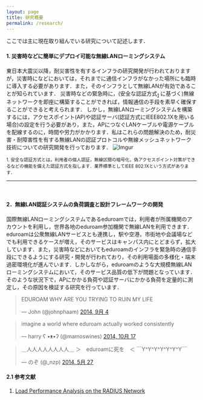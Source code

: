 ```yaml
---
layout: page
title: 研究概要
permalink: /research/
---
```



ここでは主に現在取り組んでいる研究について記述します．

#### 1. 災害時などに簡単にデプロイ可能な無線LANローミングシステム
東日本大震災以降，耐災害性を有するインフラの研究開発が行われておりますが，災害時になどにおいては，それまでに通信インフラがなかった場所にも臨時に導入する必要があります．また，そのインフラとして無線LANが有効であることが知られています．
災害時などの緊急時に，(安全な認証方式<sub>[1](#1)</sub>
に基づく)無線ネットワークを即座に構築することができれば，情報通信の手段を素早く確保することができると考えられます．
しかし，無線LANローミングシステムを構築するには，アクセスポイント(AP)や認証サーバ(認証方式にIEEE802.1Xを用いる場合)の設定を行う必要があり，また，APにつなぐLANケーブルや電源ケーブルを配線するのに，時間や労力がかかります．私はこれらの問題解決のため，耐災害・耐障害性を有する無線LANの認証プロトコルや無線メッシュネットワーク技術についての研究開発を行っております．
![Imgur](http://i.imgur.com/0G7Cxob.png)

<small><a name="1">1.</a> 安全な認証方式とは，利用者の個人認証，無線区間の暗号化，偽アクセスポイント対策ができるなどの機能を備えた認証方式を指します．業界標準としてIEEE 802.1Xという方式があります．</small>

------------
<br>

#### 2．無線LAN認証システムの負荷調査と設計フレームワークの開発
国際無線LANローミングシステムであるeduroamでは，利用者が所属機関のアカウントを利用し，世界各地のeduroam参加機関で無線LANを利用できます．eduroamは公衆無線LANサービスとも連携し，駅や空港，市街地や会議場などでも利用できるケースが増え，そのサービスはキャンパス内にとどまらず，拡大しています．また，災害時などにおいてもeduroamのインフラを緊急時の通信手段にできるようにする研究・開発が行われており，その利用場面の多様化・端末過密環境化が進んでいます．しかしながら，eduroamのような大規模無線LANローミングシステムにおいて，そのサービス品質の低下が問題となっています．そのような状況下で，APにかかる負荷や認証サーバにかかる負荷を定量的に測定し，その原因を検証する研究を行っています．

<blockquote class="twitter-tweet" lang="ja"><p>EDUROAM WHY ARE YOU TRYING TO RUIN MY LIFE</p>&mdash; John (@johnphaam) <a href="https://twitter.com/johnphaam/status/507531547763671041">2014, 9月 4</a></blockquote>
<script async src="//platform.twitter.com/widgets.js" charset="utf-8"></script>
<blockquote class="twitter-tweet" lang="ja"><p>imagine a world where eduroam actually worked consistently</p>&mdash; harry ʕ •ᴥ•ʔ (@mamoswines) <a href="https://twitter.com/mamoswines/status/523065851969568768">2014, 10月 17</a></blockquote>
<script async src="//platform.twitter.com/widgets.js" charset="utf-8"></script>
<blockquote class="twitter-tweet" lang="ja"><p>＿人人人人人人人人＿&#10;＞　eduroamに死を　＜&#10;￣Y^Y^Y^Y^Y^Y^Y￣</p>&mdash; のぞ (@_nzp) <a href="https://twitter.com/_nzp/status/471099713979052032">2014, 5月 27</a></blockquote>
<script async src="//platform.twitter.com/widgets.js" charset="utf-8"></script>

#### 2.1 参考文献
1. [Load Performance Analysis on the RADIUS Network](https://www.terena.org/activities/tf-mobility/meetings/33/TF-MNM-33rd_niizuma.pdf)
